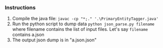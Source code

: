 ### Instructions
1. Compile the java file: `javac -cp "*;." '.\PrimaryEntityTagger.java'`
2. Run the python script to dump data `python json_parse.py filename` where filename contains the list of input files. Let's say `filename` contains a.json
3. The output json dump is in "a.json.json"